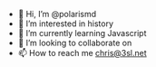 - 👋 Hi, I’m @polarismd
- 👀 I’m interested in history
- 🌱 I’m currently learning Javascript
- 💞️ I’m looking to collaborate on 
- 📫 How to reach me chris@3sl.net

<!---
polarismd/polarismd is a ✨ special ✨ repository because its `README.md` (this file) appears on your GitHub profile.
You can click the Preview link to take a look at your changes.
--->
